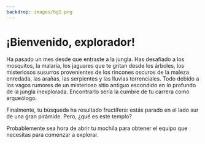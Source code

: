 ```yaml
---
backdrop: images/bg1.png
---
```


# ¡Bienvenido, explorador!

Ha pasado un mes desde que entraste a la jungla. Has desafiado a los mosquitos, la malaria, los jaguares que te gritan desde los árboles, los misteriosos susurros provenientes de los rincones oscuros de la maleza enredada, las arañas, las serpientes y las lluvias torrenciales. Todo debido a los vagos rumores de un misterioso sitio antiguo escondido en lo profundo de la jungla inexplorada. Encontrarlo sería la cumbre de tu carrera como arqueólogo.

Finalmente, tu búsqueda ha resultado fructífera: estás parado en el lado sur de una gran pirámide. Pero, ¿qué es este templo?

Probablemente sea hora de abrir tu mochila para obtener el equipo que necesitas para comenzar a explorar.

<Page url="habitaciones/1" instructions="" action="Abrir" condition="none" />
